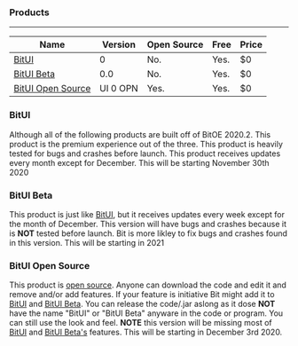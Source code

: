 ### Products
---

|Name             |Version |Open Source|Free|Price|
|-----------------|--------|-----------|----|-----|
|[BitUI](https://bit-software-net.github.io/bit-software-net/Products#bitui)            |0       |No.        |Yes.|$0   |
|[BitUI Beta](https://bit-software-net.github.io/bit-software-net/Products#bitui-beta)       |0.0     |No.        |Yes.|$0   |
|[BitUI Open Source](https://bit-software-net.github.io/bit-software-net/Products#bitUI-open-source)|UI 0 OPN|Yes.       |Yes.|$0   |

### BitUI
Although all of the following products are built off of BitOE 2020.2. This product is the premium experience out of the three. This product is heavily tested for bugs and crashes before launch. This product receives updates every month except for December. This will be starting November 30th 2020

### BitUI Beta
This product is just like [BitUI](https://bit-software-net.github.io/bit-software-net/Products#bitui), but it receives updates every week except for the month of December. This version will have bugs and crashes because it is **NOT** tested before launch. Bit is more likley to fix bugs and crashes found in this version. This will be starting in 2021

### BitUI Open Source
This product is [open source](https://opensource.org/). Anyone can download the code and edit it and remove and/or add features. If your feature is initiative Bit might add it to [BitUI](https://bit-software-net.github.io/bit-software-net/Products#bitui) and [BitUI Beta](https://bit-software-net.github.io/bit-software-net/Products#bitui-beta). You can release the code/.jar aslong as it dose **NOT** have the name "BitUI" or "BitUI Beta" anyware in the code or program. You can still use the look and feel. **NOTE** this version will be missing most of [BitUI](https://bit-software-net.github.io/bit-software-net/Products#bitui) and [BitUI Beta's](https://bit-software-net.github.io/bit-software-net/Products#bitui-beta) features. This will be starting in December 3rd 2020.
